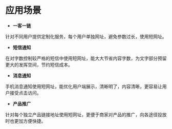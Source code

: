 # 应用场景

- **一客一链**

针对不同用户提供定制化服务，每个用户单独网址，避免参数过长，使用短网址。



- **短信通知**

在对字数控制较严格的短信中使用短网址，能大大节省内容字数，为文字部分预留更大的发挥空间，节约短信成本。



- **消息通知**

手机消息通知使用短网址，能优化用户端展示，清晰明了，内容清晰，更容易让用户接受点击访问。



- **产品推广**

针对每个独立产品链接地址使用短网址，更便于商家对产品的推广，向各途径投放时也更加方便快捷。